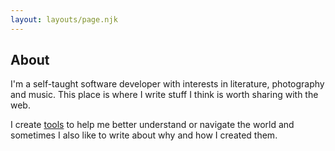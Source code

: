 ```yaml
---
layout: layouts/page.njk
---
```


## About

I'm a self-taught software developer with interests in literature, photography and music.
This place is where I write stuff I think is worth sharing with the web.

I create [tools](http://github.com/subiabre) to help me better understand or navigate the world and sometimes I also like to write about why and how I created them.
